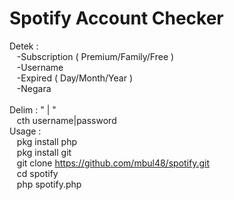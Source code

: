 # Spotify Account Checker

Detek : <br>
 &nbsp;&nbsp; -Subscription ( Premium/Family/Free ) <br>
 &nbsp;&nbsp; -Username <br>
 &nbsp;&nbsp; -Expired ( Day/Month/Year ) <br>
 &nbsp;&nbsp; -Negara <br>
<br>
Delim : " | " <br> 
 &nbsp;&nbsp; cth username|password
<br>
Usage :<br>
 &nbsp;&nbsp; pkg install php <br>
 &nbsp;&nbsp; pkg install git <br>
 &nbsp;&nbsp; git clone https://github.com/mbul48/spotify.git <br>
 &nbsp;&nbsp; cd spotify <br>
 &nbsp;&nbsp; php spotify.php <br>
